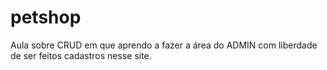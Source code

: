 # petshop
Aula sobre CRUD em que aprendo a fazer a área do ADMIN com liberdade de ser feitos cadastros nesse site.

